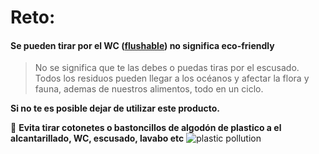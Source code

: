 [by]: <> "Eduardo avila"
[date]: <> "26 de marzo 2020"
[title]: <> "Menos cotton ette"

# Reto: 

#### Se pueden tirar por el WC ([flushable](https://www.today.com/series/one-small-thing/are-flushable-wipes-really-flushable-t151945)) no significa eco-friendly


 > No se significa que te las debes o puedas tiras por el escusado.
 > Todos los residuos pueden llegar a los océanos y afectar la flora y fauna, ademas de nuestros alimentos, todo en un ciclo.

**Si no te es posible dejar de utilizar este producto.**

 🌟 **Evita tirar cotonetes o bastoncillos de algodón de plastico  a el alcantarillado, WC, escusado, lavabo etc**
![plastic pollution](http://45.77.98.187:3007/image/bermuda-no-message.png/{{token}})

